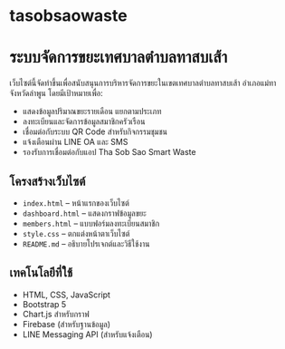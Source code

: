# tasobsaowaste
# ระบบจัดการขยะเทศบาลตำบลทาสบเส้า

เว็บไซต์นี้จัดทำขึ้นเพื่อสนับสนุนการบริหารจัดการขยะในเขตเทศบาลตำบลทาสบเส้า อำเภอแม่ทา จังหวัดลำพูน โดยมีเป้าหมายเพื่อ:

- แสดงข้อมูลปริมาณขยะรายเดือน แยกตามประเภท
- ลงทะเบียนและจัดการข้อมูลสมาชิกครัวเรือน
- เชื่อมต่อกับระบบ QR Code สำหรับกิจกรรมชุมชน
- แจ้งเตือนผ่าน LINE OA และ SMS
- รองรับการเชื่อมต่อกับแอป Tha Sob Sao Smart Waste

## โครงสร้างเว็บไซต์

- `index.html` – หน้าแรกของเว็บไซต์
- `dashboard.html` – แสดงกราฟข้อมูลขยะ
- `members.html` – แบบฟอร์มลงทะเบียนสมาชิก
- `style.css` – ตกแต่งหน้าตาเว็บไซต์
- `README.md` – อธิบายโปรเจกต์และวิธีใช้งาน

## เทคโนโลยีที่ใช้

- HTML, CSS, JavaScript
- Bootstrap 5
- Chart.js สำหรับกราฟ
- Firebase (สำหรับฐานข้อมูล)
- LINE Messaging API (สำหรับแจ้งเตือน)
